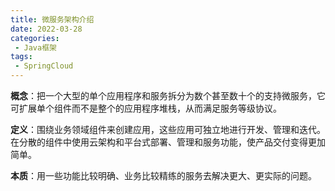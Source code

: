 ```yaml
---
title: 微服务架构介绍
date: 2022-03-28
categories:
 - Java框架
tags:
 - SpringCloud
---
```


**概念**：把一个大型的单个应用程序和服务拆分为数个甚至数十个的支持微服务，它可扩展单个组件而不是整个的应用程序堆栈，从而满足服务等级协议。

**定义**：围绕业务领域组件来创建应用，这些应用可独立地进行开发、管理和迭代。在分散的组件中使用云架构和平台式部署、管理和服务功能，使产品交付变得更加简单。

**本质**：用一些功能比较明确、业务比较精练的服务去解决更大、更实际的问题。
